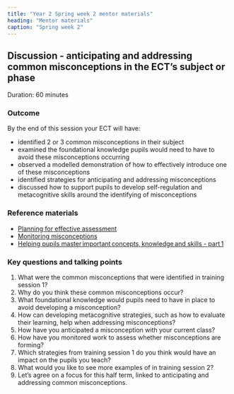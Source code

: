 ```yaml
---
title: "Year 2 Spring week 2 mentor materials"
heading: "Mentor materials"
caption: "Spring week 2"
---
```


## Discussion - anticipating and addressing common misconceptions in the ECT’s subject or phase

Duration: 60 minutes

### Outcome

By the end of this session your ECT will have:
- identified 2 or 3 common misconceptions in their subject  
- examined the foundational knowledge pupils would need to have to avoid these misconceptions occurring  
- observed a modelled demonstration of how to effectively introduce one of these misconceptions  
- identified strategies for anticipating and addressing misconceptions  
- discussed how to support pupils to develop self-regulation and metacognitive skills around the identifying of misconceptions 

### Reference materials

- [Planning for effective assessment](/teach-first/year-1-how-can-you-use-assessment-and-feedback-to-greatest-effect/spring-week-2-ect-session-overview/)  
- [Monitoring misconceptions](/teach-first/year-1-how-can-you-use-assessment-and-feedback-to-greatest-effect/spring-week-3-ect-session-overview/)   
- [Helping pupils master important concepts, knowledge and skills - part 1](/teach-first/year-1-how-to-design-a-coherent-curriculum/summer-week-4-ect-session-overview/)   

### Key questions and talking points

1. What were the common misconceptions that were identified in training session 1?  
2. Why do you think these common misconceptions occur?  
3. What foundational knowledge would pupils need to have in place to avoid developing a misconception?  
4. How can developing metacognitive strategies, such as how to evaluate their learning, help when addressing misconceptions?  
5. How have you anticipated a misconception with your current class?  
6. How have you monitored work to assess whether misconceptions are forming?  
7. Which strategies from training session 1 do you think would have an impact on the pupils you teach? 
8. What would you like to see more examples of in training session 2?  
9. Let’s agree on a focus for this half term, linked to anticipating and addressing common misconceptions. 